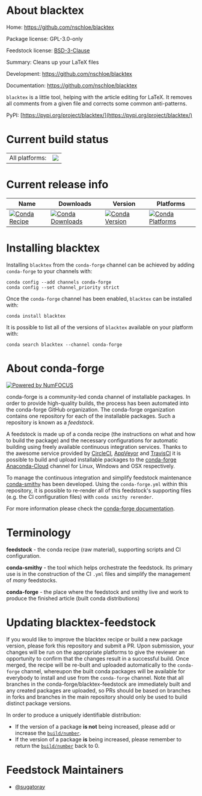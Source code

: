 About blacktex
==============

Home: https://github.com/nschloe/blacktex

Package license: GPL-3.0-only

Feedstock license: [BSD-3-Clause](https://github.com/conda-forge/blacktex-feedstock/blob/main/LICENSE.txt)

Summary: Cleans up your LaTeX files

Development: https://github.com/nschloe/blacktex

Documentation: https://github.com/nschloe/blacktex

`blacktex` is a little tool, helping with the article editing
for LaTeX. It removes all comments from a given file and corrects
some common anti-patterns.

PyPI: [https://pypi.org/project/blacktex/](https://pypi.org/project/blacktex/)


Current build status
====================


<table><tr><td>All platforms:</td>
    <td>
      <a href="https://dev.azure.com/conda-forge/feedstock-builds/_build/latest?definitionId=14782&branchName=main">
        <img src="https://dev.azure.com/conda-forge/feedstock-builds/_apis/build/status/blacktex-feedstock?branchName=main">
      </a>
    </td>
  </tr>
</table>

Current release info
====================

| Name | Downloads | Version | Platforms |
| --- | --- | --- | --- |
| [![Conda Recipe](https://img.shields.io/badge/recipe-blacktex-green.svg)](https://anaconda.org/conda-forge/blacktex) | [![Conda Downloads](https://img.shields.io/conda/dn/conda-forge/blacktex.svg)](https://anaconda.org/conda-forge/blacktex) | [![Conda Version](https://img.shields.io/conda/vn/conda-forge/blacktex.svg)](https://anaconda.org/conda-forge/blacktex) | [![Conda Platforms](https://img.shields.io/conda/pn/conda-forge/blacktex.svg)](https://anaconda.org/conda-forge/blacktex) |

Installing blacktex
===================

Installing `blacktex` from the `conda-forge` channel can be achieved by adding `conda-forge` to your channels with:

```
conda config --add channels conda-forge
conda config --set channel_priority strict
```

Once the `conda-forge` channel has been enabled, `blacktex` can be installed with:

```
conda install blacktex
```

It is possible to list all of the versions of `blacktex` available on your platform with:

```
conda search blacktex --channel conda-forge
```


About conda-forge
=================

[![Powered by
NumFOCUS](https://img.shields.io/badge/powered%20by-NumFOCUS-orange.svg?style=flat&colorA=E1523D&colorB=007D8A)](https://numfocus.org)

conda-forge is a community-led conda channel of installable packages.
In order to provide high-quality builds, the process has been automated into the
conda-forge GitHub organization. The conda-forge organization contains one repository
for each of the installable packages. Such a repository is known as a *feedstock*.

A feedstock is made up of a conda recipe (the instructions on what and how to build
the package) and the necessary configurations for automatic building using freely
available continuous integration services. Thanks to the awesome service provided by
[CircleCI](https://circleci.com/), [AppVeyor](https://www.appveyor.com/)
and [TravisCI](https://travis-ci.com/) it is possible to build and upload installable
packages to the [conda-forge](https://anaconda.org/conda-forge)
[Anaconda-Cloud](https://anaconda.org/) channel for Linux, Windows and OSX respectively.

To manage the continuous integration and simplify feedstock maintenance
[conda-smithy](https://github.com/conda-forge/conda-smithy) has been developed.
Using the ``conda-forge.yml`` within this repository, it is possible to re-render all of
this feedstock's supporting files (e.g. the CI configuration files) with ``conda smithy rerender``.

For more information please check the [conda-forge documentation](https://conda-forge.org/docs/).

Terminology
===========

**feedstock** - the conda recipe (raw material), supporting scripts and CI configuration.

**conda-smithy** - the tool which helps orchestrate the feedstock.
                   Its primary use is in the construction of the CI ``.yml`` files
                   and simplify the management of *many* feedstocks.

**conda-forge** - the place where the feedstock and smithy live and work to
                  produce the finished article (built conda distributions)


Updating blacktex-feedstock
===========================

If you would like to improve the blacktex recipe or build a new
package version, please fork this repository and submit a PR. Upon submission,
your changes will be run on the appropriate platforms to give the reviewer an
opportunity to confirm that the changes result in a successful build. Once
merged, the recipe will be re-built and uploaded automatically to the
`conda-forge` channel, whereupon the built conda packages will be available for
everybody to install and use from the `conda-forge` channel.
Note that all branches in the conda-forge/blacktex-feedstock are
immediately built and any created packages are uploaded, so PRs should be based
on branches in forks and branches in the main repository should only be used to
build distinct package versions.

In order to produce a uniquely identifiable distribution:
 * If the version of a package **is not** being increased, please add or increase
   the [``build/number``](https://docs.conda.io/projects/conda-build/en/latest/resources/define-metadata.html#build-number-and-string).
 * If the version of a package **is** being increased, please remember to return
   the [``build/number``](https://docs.conda.io/projects/conda-build/en/latest/resources/define-metadata.html#build-number-and-string)
   back to 0.

Feedstock Maintainers
=====================

* [@sugatoray](https://github.com/sugatoray/)

